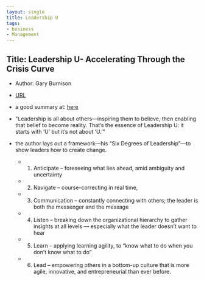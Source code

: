 ```yaml
---
layout: single
title: Leadership U 
tags:
- business
- Management
---
```


## Title: Leadership U- Accelerating Through the Crisis Curve 
 
- Author: Gary Burnison

- [URL](https://www.amazon.com/Leadership-Accelerating-Through-Crisis-Curve-ebook/dp/B08BWT5BDQ)


- a good summary at: [here](https://www.wiley.com/en-us/Leadership+U%3A+Accelerating+Through+the+Crisis+Curve-p-9781119753322)

- "Leadership is all about others—inspiring them to believe, then enabling that belief to become reality. That’s the essence of Leadership U: it starts with ‘U’ but it’s not about ‘U.’"

- the author lays out a framework—his “Six Degrees of Leadership”—to show leaders how to create change. 
	+ 1. Anticipate – foreseeing what lies ahead, amid ambiguity and uncertainty 
	+ 2. Navigate – course-correcting in real time, 
	+ 3. Communication – constantly connecting with others; the leader is both the messenger and the message
	+ 4. Listen – breaking down the organizational hierarchy to gather insights at all levels — especially what the leader doesn’t want to hear
	+ 5. Learn – applying learning agility, to “know what to do when you don’t know what to do”
	+ 6. Lead – empowering others in a bottom-up culture that is more agile, innovative, and entrepreneurial than ever before.



